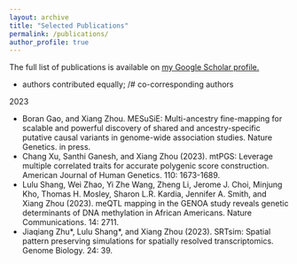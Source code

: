 ```yaml
---
layout: archive
title: "Selected Publications"
permalink: /publications/
author_profile: true
---
```



The full list of publications is available on <u><a href="{{author.googlescholar}}">my Google Scholar profile</a>.</u>

* authors contributed equally; /# co-corresponding authors

2023
- Boran Gao, and Xiang Zhou. MESuSiE: Multi-ancestry fine-mapping for scalable and powerful discovery of shared and ancestry-specific putative causal variants in genome-wide association studies. Nature Genetics. in press.
- Chang Xu, Santhi Ganesh, and Xiang Zhou (2023). mtPGS: Leverage multiple correlated traits for accurate polygenic score construction. American Journal of Human Genetics. 110: 1673-1689.
- Lulu Shang, Wei Zhao, Yi Zhe Wang, Zheng Li, Jerome J. Choi, Minjung Kho, Thomas H. Mosley, Sharon L.R. Kardia, Jennifer A. Smith, and Xiang Zhou (2023). meQTL mapping in the GENOA study reveals genetic determinants of DNA methylation in African Americans. Nature Communications. 14: 2711.
- Jiaqiang Zhu*, Lulu Shang*, and Xiang Zhou (2023). SRTsim: Spatial pattern preserving simulations for spatially resolved transcriptomics. Genome Biology. 24: 39.
